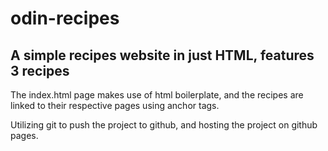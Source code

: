 # odin-recipes

## A simple recipes website in just HTML, features 3 recipes 

The index.html page makes use of html boilerplate, and the recipes are linked to their respective pages using anchor tags. 

Utilizing git to push the project to github, and hosting the project on github pages.